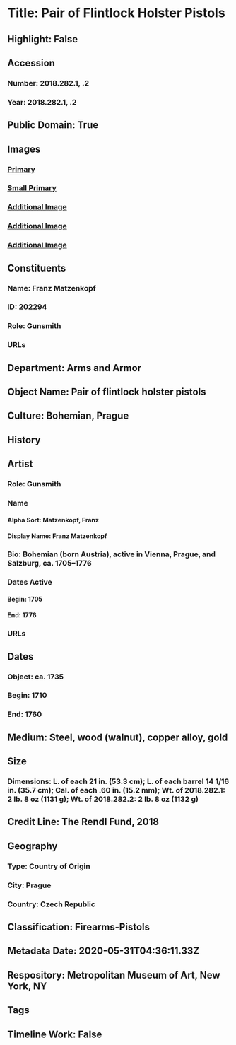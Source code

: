 # Title: Pair of Flintlock Holster Pistols
## Highlight: False
## Accession
### Number: 2018.282.1, .2
### Year: 2018.282.1, .2
## Public Domain: True
## Images
### [Primary](https://images.metmuseum.org/CRDImages/aa/original/LC-2018_282_1_2-001.jpg)
### [Small Primary](https://images.metmuseum.org/CRDImages/aa/web-large/LC-2018_282_1_2-001.jpg)
### [Additional Image](https://images.metmuseum.org/CRDImages/aa/original/LC-2018_282_1_2-002.jpg)
### [Additional Image](https://images.metmuseum.org/CRDImages/aa/original/LC-2018_282_1_2-003.jpg)
### [Additional Image](https://images.metmuseum.org/CRDImages/aa/original/LC-2018_282_1_2-007.jpg)
## Constituents
### Name: Franz Matzenkopf
### ID: 202294
### Role: Gunsmith
### URLs
## Department: Arms and Armor
## Object Name: Pair of flintlock holster pistols
## Culture: Bohemian, Prague
## History
## Artist
### Role: Gunsmith
### Name
#### Alpha Sort: Matzenkopf, Franz
#### Display Name: Franz Matzenkopf
### Bio: Bohemian (born Austria), active in Vienna, Prague, and Salzburg, ca. 1705–1776
### Dates Active
#### Begin: 1705
#### End: 1776
### URLs
## Dates
### Object: ca. 1735
### Begin: 1710
### End: 1760
## Medium: Steel, wood (walnut), copper alloy, gold
## Size
### Dimensions: L. of each 21 in. (53.3 cm); L. of each barrel 14 1/16 in. (35.7 cm); Cal. of each .60 in. (15.2 mm); Wt. of 2018.282.1: 2 lb. 8 oz (1131 g); Wt. of 2018.282.2: 2 lb. 8 oz (1132 g)
## Credit Line: The Rendl Fund, 2018
## Geography
### Type: Country of Origin
### City: Prague
### Country: Czech Republic
## Classification: Firearms-Pistols
## Metadata Date: 2020-05-31T04:36:11.33Z
## Respository: Metropolitan Museum of Art, New York, NY
## Tags
## Timeline Work: False